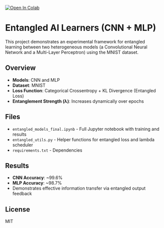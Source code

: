 [![Open In Colab](https://colab.research.google.com/assets/colab-badge.svg)](https://colab.research.google.com/github/madara88645/entangled-ai-learners/blob/main/entangled_models_final.ipynb)

# Entangled AI Learners (CNN + MLP)

This project demonstrates an experimental framework for entangled learning between two heterogeneous models (a Convolutional Neural Network and a Multi-Layer Perceptron) using the MNIST dataset.

## Overview

- **Models**: CNN and MLP
- **Dataset**: MNIST
- **Loss Function**: Categorical Crossentropy + KL Divergence (Entangled Loss)
- **Entanglement Strength (λ)**: Increases dynamically over epochs

## Files

- `entangled_models_final.ipynb` - Full Jupyter notebook with training and results
- `entangled_utils.py` - Helper functions for entangled loss and lambda scheduler
- `requirements.txt` - Dependencies

## Results

- **CNN Accuracy**: ~99.6%
- **MLP Accuracy**: ~98.7%
- Demonstrates effective information transfer via entangled output feedback

## License

MIT


